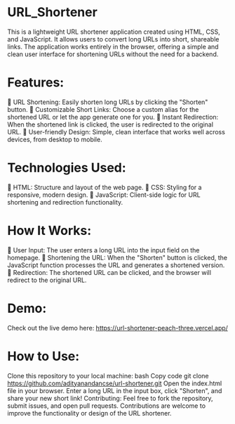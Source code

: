 # URL_Shortener
This is a lightweight URL shortener application created using HTML, CSS, and JavaScript. It allows users to convert long URLs into short, shareable links. The application works entirely in the browser, offering a simple and clean user interface for shortening URLs without the need for a backend.

# Features:
 🔸 URL Shortening: Easily shorten long URLs by clicking the "Shorten" button.
 🔸 Customizable Short Links: Choose a custom alias for the shortened URL or let the app generate one for you.
 🔸 Instant Redirection: When the shortened link is clicked, the user is redirected to the original URL.
 🔸 User-friendly Design: Simple, clean interface that works well across devices, from desktop to mobile.
# Technologies Used:
 🔸 HTML: Structure and layout of the web page.
 🔸 CSS: Styling for a responsive, modern design.
 🔸 JavaScript: Client-side logic for URL shortening and redirection functionality.
# How It Works:
 🔸 User Input: The user enters a long URL into the input field on the homepage.
 🔸 Shortening the URL: When the "Shorten" button is clicked, the JavaScript function processes the URL and generates a shortened version.
 🔸 Redirection: The shortened URL can be clicked, and the browser will redirect to the original URL.
# Demo:
Check out the live demo here: https://url-shortener-peach-three.vercel.app/

# How to Use:
Clone this repository to your local machine:
bash
Copy code
git clone https://github.com/adityanandancse/url-shortener.git
Open the index.html file in your browser.
Enter a long URL in the input box, click "Shorten", and share your new short link!
Contributing:
Feel free to fork the repository, submit issues, and open pull requests. Contributions are welcome to improve the functionality or design of the URL shortener.
